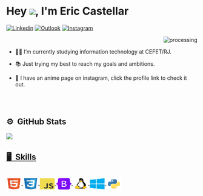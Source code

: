 <h1 align="left">Hey <img src="https://raw.githubusercontent.com/kaueMarques/kaueMarques/master/hi.gif" width="30px">, I'm Eric Castellar</h1>

[![Linkedin](https://img.shields.io/badge/-LinkedIn-blue?style=flat&logo=Linkedin&logoColor=white)](https://www.linkedin.com/in/eric-castellar-953791225/) [![Outlook](https://img.shields.io/badge/Microsoft_Outlook-0078D4?style=flat&amp;logo=microsoft-outlook&amp;logoColor=white)](mailto:eric.castellar@outlook.com) [![Instagram](https://img.shields.io/badge/-Instagram-833ab4?logo=Instagram&logoColor=white&style=flat)](https://www.instagram.com/mustensei/)


<div align="right">
<img src="https://user-images.githubusercontent.com/86270246/142737815-431e40b1-db6b-44fa-989d-41995c91adef.gif" alt="processing" width="200px">
</div>

- 👨‍💻 I’m currently studying information technology at CEFET/RJ.

- 📚 Just trying my best to reach my goals and ambitions.

- 📱 I have an anime page on instagram, click the profile link to check it out.

<br><br>

## ⚙️ &nbsp;GitHub Stats

<div align="left">
  <a href="https://github.com/Ericcastell">
  <img height="150em" src="https://github-readme-stats.vercel.app/api/top-langs/?username=Ericcastell&layout=compact&langs_count=7&theme=github_dark"/>
</div>

## 🖥️ &nbsp;Skills

<div style="display: inline_block"><br>
  <img align="center" alt="html5" height="30" width="40" src="https://github.com/devicons/devicon/blob/v2.14.0/icons/html5/html5-original.svg">
  <img align="center" alt="css3" height="30" width="40" src="https://github.com/devicons/devicon/blob/v2.14.0/icons/css3/css3-original.svg">
  <img align="center" alt="javascript" height="30" width="40" src="https://github.com/devicons/devicon/blob/v2.14.0/icons/javascript/javascript-original.svg">
  <img align="center" alt="bootstrap" height="30" width="40" src="https://github.com/devicons/devicon/blob/v2.14.0/icons/bootstrap/bootstrap-original.svg">
  <img align="center" alt="linux" height="30" width="40" src="https://github.com/devicons/devicon/blob/v2.14.0/icons/linux/linux-original.svg">
  <img align="center" alt="windows" height="30" width="40" src="https://github.com/devicons/devicon/blob/master/icons/windows8/windows8-original.svg">
  <img align="center" alt="python" height="30" width="40" src="https://github.com/devicons/devicon/blob/v2.14.0/icons/python/python-original.svg">
</div>
  
##
